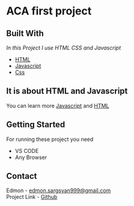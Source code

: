 # ACA first project

## Built With
_In_ _this_ _Project_ _I_ _use_ _HTML_ _CSS_ _and_ _Javascript_

* [HTML](https://en.wikipedia.org/wiki/HTML)
* [Javascript](https://en.wikipedia.org/wiki/JavaScript)
* [Css](https://en.wikipedia.org/wiki/CSS)

## It is about HTML and Javascript
You can learn more [Javascript](https://javascript.info) and [HTML](https://www.w3schools.com/html/)

## Getting Started
For running these project you need 

* VS CODE 
* Any Browser

## Contact

Edmon - [edmon.sargsyan999@gmail.com](https://gmail.com) <br />
Project Link - [Github](https://github.com/Edmon999/ACA-firstTask)
